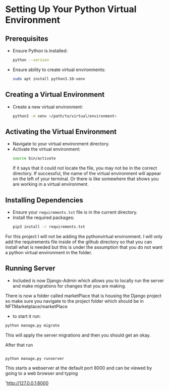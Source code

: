 # Setting Up Your Python Virtual Environment

## Prerequisites

- Ensure Python is installed:
    ```bash
    python --version
    ```

- Ensure ability to create virtual environments:
    ```bash
    sudo apt install python3.10-venv
    ```

## Creating a Virtual Environment

- Create a new virtual environment:
    ```bash
    python3 -m venv </path/to/virtual/environment>
    ```

## Activating the Virtual Environment

- Navigate to your virtual environment directory.
- Activate the virtual environment:
    ```bash
    source bin/activate
    ```
    If it says that it could not locate the file, you may not be in the correct directory. If successful, the name of the virtual environment will appear on the left of your terminal.
    Or there is like somewhere that shows you are working in a virtual environment.

## Installing Dependencies

- Ensure your `requirements.txt` file is in the current directory.
- Install the required packages:
    ```bash
    pip3 install -r requirements.txt
    ```

For this project I will not be adding the pythonvirtual environment. I will only add the requirements file inside of the github directory so that you can install what is needed but this is under the assumption that you do not want a python virtual environment in the folder. 

## Running Server

- Included is now Django-Admin which allows you to locally run the server and make migrations for changes that you are making.

There is now a folder called marketPlace that is housing the Django project so make sure you navigate to the project folder which should be in NFTMarketplace/marketPlace

- to start it run:
```bash
python manage.py migrate

```
This will apply the server migrations and then you should get an okay.

After that run 

```bash

python manage.py runserver
```
This starts a webserver at the default port 8000 and can be viewed by going to a web browser and typing

'http://127.0.0.1:8000
